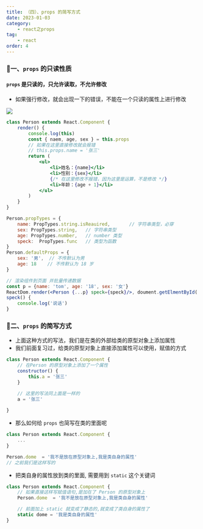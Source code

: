 ```yaml
---
title: （四）、props 的简写方式
date: 2023-01-03
category:
    - react之props
tag: 
    - react
order: 4
---
```


### 🐷一、`props` 的只读性质
#### `props` 是只读的，只允许读取，不允许修改
- 如果强行修改，就会出现一下的错误，不能在一个只读的属性上进行修改

![](https://image.zswei.xyz/img/202301092204398.png)

```jsx
class Person extends React.Component {
    render() {
        console.log(this)
        const { naem, age, sex } = this.props
        // 如果在这里直接修改就会报错
        // this.props.name = '张三'
        return (
            <ul>
                <li>姓名：{name}</li>
                <li>性别：{sex}</li>
                {/* 在这里修改不报错，因为这里是运算，不是修改 */}
                <li>年龄：{age + 1}</li>
            </ul>
        )
    }
}

Person.propTypes = {
    name: PropTypes.string.isReauired,       // 字符串类型，必穿
    sex: PropTypes.string,   // 字符串类型
    age: PropTypes.number,   // number 类型
    speck:  PropTypes.func   // 类型为函数
}
Person.defaultProps = {
    sex: '男',  // 不传默认为男
    age: 18    // 不传默认为 18 岁
}

// 渲染组件到页面 并批量传递数据
const p = {name: 'tom', age: '18', sex: '女'}
ReactDom.render(<Person {...p} speck={speck}/>, doument.getElmentById('test'))
speck() {
    console.log('说话')
}
```


### 🐷二、`props` 的简写方式
- 上面这种方式的写法，我们是在类的外部给类的原型对象上添加属性
- 我们前面复习过，给类的原型对象上直接添加属性可以使用，赋值的方式
```js
class Person extends React.Component {
    // 在Person 的原型对象上添加了一个属性
    constructor() {
        this.a = '张三'
    }

    // 这里的写法同上面是一样的
    a = '张三'
    
}
```

- 那么如何给 `props` 也简写在类的里面呢
```jsx
class Person extends React.Component {
    ...
}

Person.dome  = '我不是放在原型对象上,我是类自身的属性'
// 之前我们是这样写的
```
- 把类自身的属性放到类的里面, 需要用到 `static` 这个关键词
```jsx
class Person extends React.Component {
    // 如果直接这样写赋值语句,是加在了 Person 的原型对象上
    Person.dome  = '我不是放在原型对象上,我是类自身的属性'

    // 前面加上 static 就变成了静态的,就变成了类自身的属性了
    static dome = '我是类自身的属性'
}
```